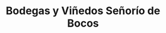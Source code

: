 ---
title: "Bodegas y Viñedos Señorío de Bocos"
url: /bocos-de-duero/bodegas-y-vinedos-senorio-de-bocos/
shop: vino
---